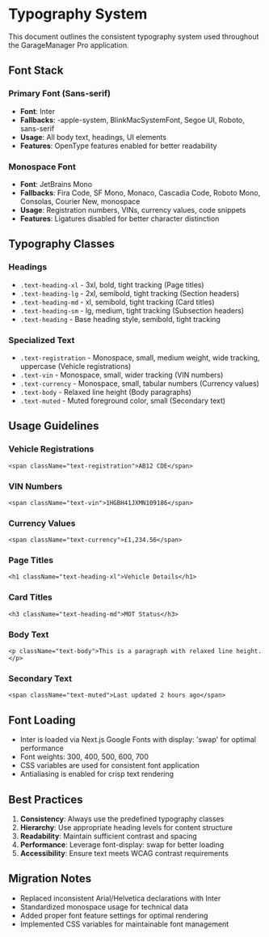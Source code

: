 # Typography System

This document outlines the consistent typography system used throughout the GarageManager Pro application.

## Font Stack

### Primary Font (Sans-serif)
- **Font**: Inter
- **Fallbacks**: -apple-system, BlinkMacSystemFont, Segoe UI, Roboto, sans-serif
- **Usage**: All body text, headings, UI elements
- **Features**: OpenType features enabled for better readability

### Monospace Font
- **Font**: JetBrains Mono
- **Fallbacks**: Fira Code, SF Mono, Monaco, Cascadia Code, Roboto Mono, Consolas, Courier New, monospace
- **Usage**: Registration numbers, VINs, currency values, code snippets
- **Features**: Ligatures disabled for better character distinction

## Typography Classes

### Headings
- `.text-heading-xl` - 3xl, bold, tight tracking (Page titles)
- `.text-heading-lg` - 2xl, semibold, tight tracking (Section headers)
- `.text-heading-md` - xl, semibold, tight tracking (Card titles)
- `.text-heading-sm` - lg, medium, tight tracking (Subsection headers)
- `.text-heading` - Base heading style, semibold, tight tracking

### Specialized Text
- `.text-registration` - Monospace, small, medium weight, wide tracking, uppercase (Vehicle registrations)
- `.text-vin` - Monospace, small, wider tracking (VIN numbers)
- `.text-currency` - Monospace, small, tabular numbers (Currency values)
- `.text-body` - Relaxed line height (Body paragraphs)
- `.text-muted` - Muted foreground color, small (Secondary text)

## Usage Guidelines

### Vehicle Registrations
```tsx
<span className="text-registration">AB12 CDE</span>
```

### VIN Numbers
```tsx
<span className="text-vin">1HGBH41JXMN109186</span>
```

### Currency Values
```tsx
<span className="text-currency">£1,234.56</span>
```

### Page Titles
```tsx
<h1 className="text-heading-xl">Vehicle Details</h1>
```

### Card Titles
```tsx
<h3 className="text-heading-md">MOT Status</h3>
```

### Body Text
```tsx
<p className="text-body">This is a paragraph with relaxed line height.</p>
```

### Secondary Text
```tsx
<span className="text-muted">Last updated 2 hours ago</span>
```

## Font Loading

- Inter is loaded via Next.js Google Fonts with display: 'swap' for optimal performance
- Font weights: 300, 400, 500, 600, 700
- CSS variables are used for consistent font application
- Antialiasing is enabled for crisp text rendering

## Best Practices

1. **Consistency**: Always use the predefined typography classes
2. **Hierarchy**: Use appropriate heading levels for content structure
3. **Readability**: Maintain sufficient contrast and spacing
4. **Performance**: Leverage font-display: swap for better loading
5. **Accessibility**: Ensure text meets WCAG contrast requirements

## Migration Notes

- Replaced inconsistent Arial/Helvetica declarations with Inter
- Standardized monospace usage for technical data
- Added proper font feature settings for optimal rendering
- Implemented CSS variables for maintainable font management
